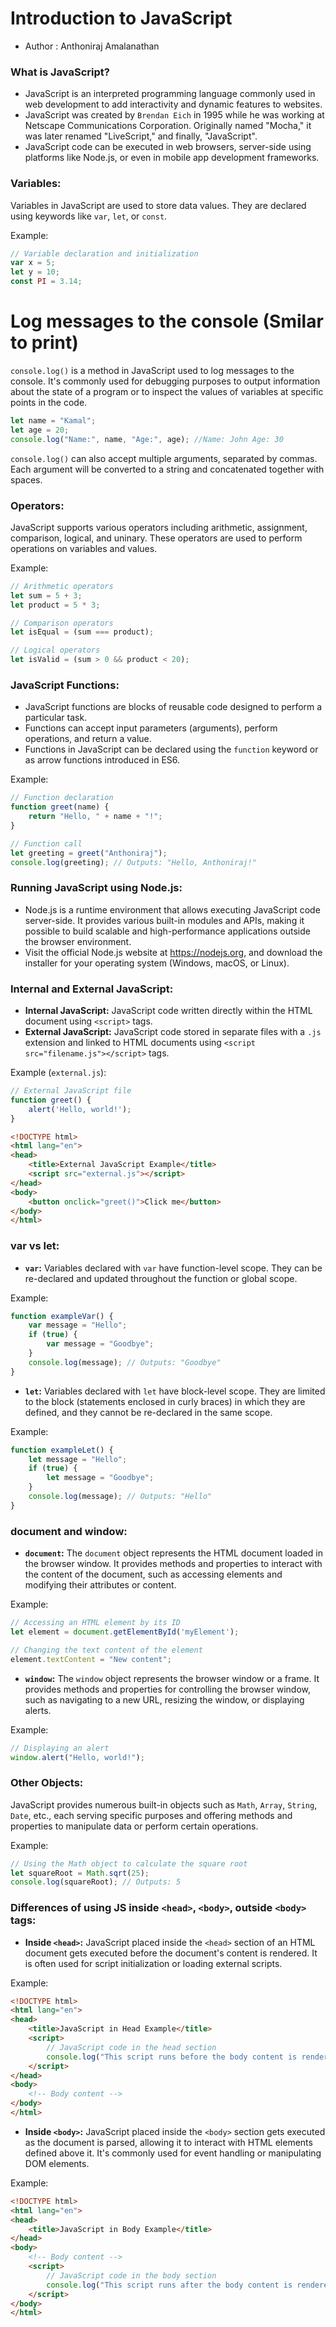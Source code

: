 # Introduction to JavaScript
- Author : Anthoniraj Amalanathan

### What is JavaScript?
- JavaScript is an interpreted programming language commonly used in web development to add interactivity and dynamic features to websites.
- JavaScript was created by `Brendan Eich` in 1995 while he was working at Netscape Communications Corporation. Originally named "Mocha," it was later renamed "LiveScript," and finally, "JavaScript".
- JavaScript code can be executed in web browsers, server-side using platforms like Node.js, or even in mobile app development frameworks.

### Variables:
Variables in JavaScript are used to store data values. They are declared using keywords like `var`, `let`, or `const`.

Example:
```javascript
// Variable declaration and initialization
var x = 5;
let y = 10;
const PI = 3.14;
```

# Log messages to the console (Smilar to print)
`console.log()` is a method in JavaScript used to log messages to the console. It's commonly used for debugging purposes to output information about the state of a program or to inspect the values of variables at specific points in the code.

```javascript
let name = "Kamal";
let age = 20;
console.log("Name:", name, "Age:", age); //Name: John Age: 30
```

`console.log()` can also accept multiple arguments, separated by commas. Each argument will be converted to a string and concatenated together with spaces.

### Operators:
JavaScript supports various operators including arithmetic, assignment, comparison, logical, and uninary. These operators are used to perform operations on variables and values.

Example:
```javascript
// Arithmetic operators
let sum = 5 + 3;
let product = 5 * 3;

// Comparison operators
let isEqual = (sum === product);

// Logical operators
let isValid = (sum > 0 && product < 20);
```

### JavaScript Functions:
- JavaScript functions are blocks of reusable code designed to perform a particular task. 
- Functions can accept input parameters (arguments), perform operations, and return a value.
- Functions in JavaScript can be declared using the `function` keyword or as arrow functions introduced in ES6.

Example:
```javascript
// Function declaration
function greet(name) {
    return "Hello, " + name + "!";
}

// Function call
let greeting = greet("Anthoniraj");
console.log(greeting); // Outputs: "Hello, Anthoniraj!"
```

### Running JavaScript using Node.js:
- Node.js is a runtime environment that allows executing JavaScript code server-side. It provides various built-in modules and APIs, making it possible to build scalable and high-performance applications outside the browser environment.
- Visit the official Node.js website at https://nodejs.org, and download the installer for your operating system (Windows, macOS, or Linux).

### Internal and External JavaScript:

- **Internal JavaScript:** JavaScript code written directly within the HTML document using `<script>` tags.
- **External JavaScript:** JavaScript code stored in separate files with a `.js` extension and linked to HTML documents using `<script src="filename.js"></script>` tags.

Example (`external.js`):
```javascript
// External JavaScript file
function greet() {
    alert('Hello, world!');
}
```

```html
<!DOCTYPE html>
<html lang="en">
<head>
    <title>External JavaScript Example</title>
    <script src="external.js"></script>
</head>
<body>
    <button onclick="greet()">Click me</button>
</body>
</html>
```
### var vs let:

- **`var`:** Variables declared with `var` have function-level scope. They can be re-declared and updated throughout the function or global scope.

Example:
```javascript
function exampleVar() {
    var message = "Hello";
    if (true) {
        var message = "Goodbye";
    }
    console.log(message); // Outputs: "Goodbye"
}
```

- **`let`:** Variables declared with `let` have block-level scope. They are limited to the block (statements enclosed in curly braces) in which they are defined, and they cannot be re-declared in the same scope.

Example:
```javascript
function exampleLet() {
    let message = "Hello";
    if (true) {
        let message = "Goodbye";
    }
    console.log(message); // Outputs: "Hello"
}
```

### document and window:

- **`document`:** The `document` object represents the HTML document loaded in the browser window. It provides methods and properties to interact with the content of the document, such as accessing elements and modifying their attributes or content.

Example:
```javascript
// Accessing an HTML element by its ID
let element = document.getElementById('myElement');

// Changing the text content of the element
element.textContent = "New content";
```

- **`window`:** The `window` object represents the browser window or a frame. It provides methods and properties for controlling the browser window, such as navigating to a new URL, resizing the window, or displaying alerts.

Example:
```javascript
// Displaying an alert
window.alert("Hello, world!");
```

### Other Objects:

JavaScript provides numerous built-in objects such as `Math`, `Array`, `String`, `Date`, etc., each serving specific purposes and offering methods and properties to manipulate data or perform certain operations.

Example:
```javascript
// Using the Math object to calculate the square root
let squareRoot = Math.sqrt(25);
console.log(squareRoot); // Outputs: 5
```

### Differences of using JS inside `<head>`, `<body>`, outside `<body>` tags:

- **Inside `<head>`:** JavaScript placed inside the `<head>` section of an HTML document gets executed before the document's content is rendered. It is often used for script initialization or loading external scripts.

Example:
```html
<!DOCTYPE html>
<html lang="en">
<head>
    <title>JavaScript in Head Example</title>
    <script>
        // JavaScript code in the head section
        console.log("This script runs before the body content is rendered.");
    </script>
</head>
<body>
    <!-- Body content -->
</body>
</html>
```

- **Inside `<body>`:** JavaScript placed inside the `<body>` section gets executed as the document is parsed, allowing it to interact with HTML elements defined above it. It's commonly used for event handling or manipulating DOM elements.

Example:
```html
<!DOCTYPE html>
<html lang="en">
<head>
    <title>JavaScript in Body Example</title>
</head>
<body>
    <!-- Body content -->
    <script>
        // JavaScript code in the body section
        console.log("This script runs after the body content is rendered.");
    </script>
</body>
</html>
```
